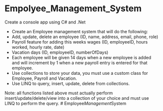 # Empolyee_Management_System

Create a console app using C# and .Net
* Create an Employee management system that will do the following:
* Add, update, delete an employee (ID, name, address, email, phone, role)
* Payroll feature for adding this weeks wages (ID, employeeID, hours worked,
hourly rate, date)
* Vacation days (ID, employeeID, numberOfDays)
* Each employee will be given 14 days when a new employee is added and will increment by 1
when a new payroll entry is entered for that employee.
* Use collections to store your data, you must use a custom class for
Employee, Payroll and Vacation.
* Use LINQ to query, insert, update, delete from collections.

Note: all functions listed above must actually perform
insert/update/delete/view into a collection of your choice and must use
LINQ to perform the query.
#   E m p l o y e e _ M a n a g e m e n t _ S y s t e m  
 